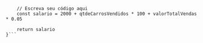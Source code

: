```function calculaSalario(qtdeCarrosVendidos, valorTotalVendas) {
    // Escreva seu código aqui
    const salario = 2000 + qtdeCarrosVendidos * 100 + valorTotalVendas * 0.05

    return salario
}```


